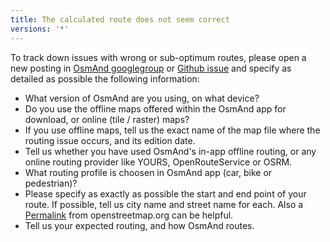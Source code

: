 ```yaml
---
title: The calculated route does not seem correct
versions: '*'
---
```


To track down issues with wrong or sub-optimum routes, please open a new
posting in [OsmAnd
googlegroup](https://groups.google.com/forum/#!forum/osmand) or [Github
issue](https://github.com/osmandapp/Osmand/issues) and specify as
detailed as possible the following information:

-   What version of OsmAnd are you using, on what device?
-   Do you use the offline maps offered within the OsmAnd app for
    download, or online (tile / raster) maps?
-   If you use offline maps, tell us the exact name of the map file
    where the routing issue occurs, and its edition date.
-   Tell us whether you have used OsmAnd's in-app offline routing, or
    any online routing provider like YOURS, OpenRouteService or OSRM.
-   What routing profile is choosen in OsmAnd app (car, bike or
    pedestrian)?
-   Please specify as exactly as possible the start and end point of
    your route. If possible, tell us city name and street name for each.
    Also a [Permalink](https://wiki.openstreetmap.org/wiki/Permalink)
    from openstreetmap.org can be helpful.
-   Tell us your expected routing, and how OsmAnd routes.
